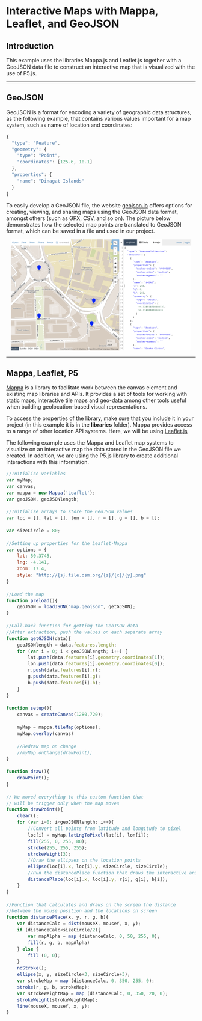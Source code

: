 # Interactive Maps with Mappa, Leaflet, and GeoJSON

## Introduction
This example uses the libraries Mappa.js and Leaflet.js together with a GeoJSON data file to construct an interactive map that is visualized with the use of P5.js.

---

## GeoJSON

GeoJSON is a format for encoding a variety of geographic data structures, as the following example, that contains various values important for a map system, such as name of location and coordinates:

```JavaScript
{
  "type": "Feature",
  "geometry": {
    "type": "Point",
    "coordinates": [125.6, 10.1]
  },
  "properties": {
    "name": "Dinagat Islands"
  }
}
```

To easily develop a GeoJSON file, the website [geojson.io](geojson.io) offers options for creating, viewing, and sharing maps using the GeoJSON data format, amongst others (such as GPX, CSV, and so on). The picture below demonstrates how the selected map points are translated to GeoJSON format, which can be saved in a file and used in our project.

<p align="center">
<img alt="mLabCreateNewDeployment" src="assets/geojson.png" width="480" />
</p>

---

## Mappa, Leaflet, P5

[Mappa](https://mappa.js.org) is a library to facilitate work between the canvas element and existing map libraries and APIs. It provides a set of tools for working with static maps, interactive tile maps and geo-data among other tools useful when building geolocation-based visual representations.

To access the properties of the library, make sure that you include it in your project (in this example it is in the **libraries** folder). Mappa provides access to a range of other location API systems. Here, we will be using [Leaflet.js](https://leafletjs.com/examples/geojson/)

The following example uses the Mappa and Leaflet map systems to visualize on an interactive map the data stored in the GeoJSON file we created. In addition, we are using the P5.js library to create additional interactions with this information.

```JavaScript
//Initialize variables
var myMap;
var canvas;
var mappa = new Mappa('Leaflet');
var geoJSON, geoJSONlength;

//Initialize arrays to store the GeoJSON values
var loc = [], lat = [], lon = [], r = [], g = [], b = [];

var sizeCircle = 80;

//Setting up properties for the Leaflet-Mappa
var options = {
	lat: 50.3745,
	lng: -4.141,
	zoom: 17.4,
	style: "http://{s}.tile.osm.org/{z}/{x}/{y}.png"
}

//Load the map
function preload(){
	geoJSON = loadJSON("map.geojson", getGJSON);
}

//Call-back function for getting the GeoJSON data
//After extraction, push the values on each separate array
function getGJSON(data){
	geoJSONlength = data.features.length;
	for (var i = 0; i < geoJSONlength; i++) {
		lat.push(data.features[i].geometry.coordinates[1]);
		lon.push(data.features[i].geometry.coordinates[0]);
		r.push(data.features[i].r);
		g.push(data.features[i].g);
		b.push(data.features[i].b);
	}
}

function setup(){
	canvas = createCanvas(1280,720);

	myMap = mappa.tileMap(options);
	myMap.overlay(canvas)

	//Redraw map on change
	//myMap.onChange(drawPoint);
}

function draw(){
	drawPoint();
}

// We moved everything to this custom function that
// will be trigger only when the map moves
function drawPoint(){
	clear();
	for (var i=0; i<geoJSONlength; i++){
		//Convert all points from latitude and longitude to pixel
		loc[i] = myMap.latLngToPixel(lat[i], lon[i]);
		fill(255, 0, 255, 80);
		stroke(255, 255, 255);
		strokeWeight(3);
		//Draw the ellipses on the location points
		ellipse(loc[i].x, loc[i].y, sizeCircle, sizeCircle);
		//Run the distancePlace function that draws the interactive animation
		distancePlace(loc[i].x, loc[i].y, r[i], g[i], b[i]);
	}
}

//Function that calculates and draws on the screen the distance
//between the mouse position and the locations on screen
function distancePlace(x, y, r, g, b){
	var distanceCalc = dist(mouseX, mouseY, x, y);
	if (distanceCalc<sizeCircle/2){
		var mapAlpha = map (distanceCalc, 0, 50, 255, 0);
		fill(r, g, b, mapAlpha)
	} else {
		fill (0, 0);
	}
	noStroke();
	ellipse(x, y, sizeCircle+3, sizeCircle+3);
	var strokeMap = map (distanceCalc, 0, 350, 255, 0);
	stroke(r, g, b, strokeMap);
	var strokeWeightMap = map (distanceCalc, 0, 350, 20, 0);
	strokeWeight(strokeWeightMap);
	line(mouseX, mouseY, x, y);
}
```
